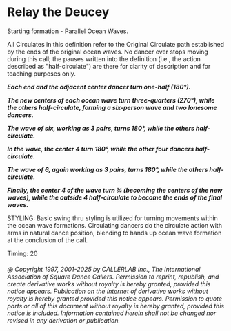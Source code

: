 
# Relay the Deucey

Starting formation - Parallel Ocean Waves.


All Circulates in this definition refer to the Original
Circulate path established by the ends of the original ocean
waves. No dancer ever stops moving during this call; the pauses
written into the definition (i.e., the action described as
"half-circulate") are there for clarity of description
and for teaching purposes only.

***Each end and the adjacent center dancer turn one-half (180°).***

***The new centers of each ocean wave turn three-quarters
(270°), while the others half-circulate, forming a
six-person wave and two lonesome dancers.***

***The wave of six, working as 3 pairs, turns 180°, while the others
half-circulate.***

***In the wave, the center 4 turn 180°, while the other four dancers
half-circulate.***

***The wave of 6, again working as 3 pairs, turns 180°, while the
others half-circulate.***

***Finally, the center 4 of the wave turn ¾ (becoming the centers
of the new waves), while the outside 4 half-circulate to become
the ends of the final waves.***

STYLING:
Basic swing thru
styling is utilized for turning movements within the ocean wave
formations. Circulating dancers do the circulate action with arms in
natural dance position,
blending to hands up ocean wave formation at the conclusion of the
call.

Timing: 20

###### @ Copyright 1997, 2001-2025 by CALLERLAB Inc., The International Association of Square Dance Callers. Permission to reprint, republish, and create derivative works without royalty is hereby granted, provided this notice appears. Publication on the Internet of derivative works without royalty is hereby granted provided this notice appears. Permission to quote parts or all of this document without royalty is hereby granted, provided this notice is included. Information contained herein shall not be changed nor revised in any derivation or publication.
